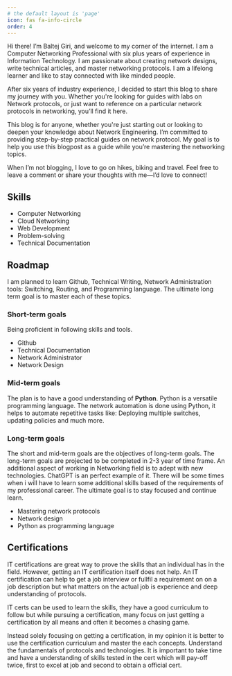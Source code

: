 ```yaml
---
# the default layout is 'page'
icon: fas fa-info-circle
order: 4
---
```


Hi there! I’m Baltej Giri, and welcome to my corner of the internet. I am a Computer Networking Professional with six plus years of experience in Information Technology. I am passionate about creating network designs, write technical articles, and master networking protocols. I am a lifelong learner and like to stay connected with like minded people.

After six years of industry experience, I decided to start this blog to share my journey with you. Whether you're looking for guides with labs on Network protocols, or just want to reference on a particular network protocols in networking, you’ll find it here.

This blog is for anyone, whether you're just starting out or looking to deepen your knowledge about Network Engineering. I’m committed to providing step-by-step practical guides on network protocol. My goal is to help you use this blogpost as a guide while you’re mastering the networking topics.

When I’m not blogging, I love to go on hikes, biking and travel. Feel free to leave a comment or share your thoughts with me—I’d love to connect!

## Skills

- Computer Networking
- Cloud Networking
- Web Development
- Problem-solving
- Technical Documentation

## Roadmap

I am planned to learn Github, Technical Writing, Network Administration tools: Switching, Routing, and Programming language. The ultimate long term goal is to master each of these topics.


### Short-term goals
Being proficient in following skills and tools.
- Github
- Technical Documentation
- Network Administrator
- Network Design

### Mid-term goals

The plan is to have a good understanding of **Python**. Python is a versatile programming language. The network automation is done using Python, it helps to automate repetitive tasks like: Deploying multiple switches, updating policies and much more.

### Long-term goals
The short and mid-term goals are the objectives of long-term goals. The long-term goals are projected to be completed in 2-3 year of time frame. An additional aspect of working in Networking field is to adept with new technologies. ChatGPT is an perfect example of it. There will be some times when i will have to learn some additional skills based of the requirements of my professional career. The ultimate goal is to stay focused and continue learn.

- Mastering network protocols
- Network design
- Python as programming language

## Certifications
IT certifications are great way to prove the skills that an individual has in the field. However, getting an IT certification itself does not help. An IT certification can help to get a job interview or fullfil a requirement on on a job description but what matters on the actual job is experience and deep understanding of protocols.

IT certs can be used to learn the skills, they have a good curriculum to follow but while pursuing a certification, many focus on just getting a certification by all means and often it becomes a chasing game.

Instead solely focusing on getting a certification, in my opinion it is better to use the certification curriculum and master the each concepts. Understand the fundamentals of protocols and technologies. It is important to take time and have a understanding of skills tested in the cert which will pay-off twice, first to excel at job and second to obtain a official cert.